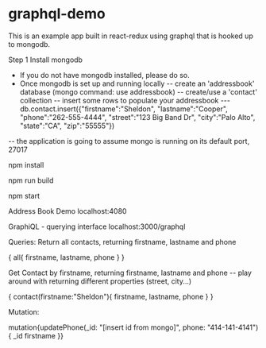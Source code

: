 # graphql-demo

This is an example app built in react-redux using graphql that is hooked up to mongodb.

Step 1
Install mongodb
- If you do not have mongodb installed, please do so.
- Once mongodb is set up and running locally
-- create an 'addressbook' database (mongo command: use addressbook)
-- create/use a 'contact' collection
-- insert some rows to populate your addressbook
--- db.contact.insert({"firstname":"Sheldon", "lastname":"Cooper", "phone":"262-555-4444", "street":"123 Big Band Dr", "city":"Palo Alto", "state":"CA", "zip":"55555"})

-- the application is going to assume mongo is running on its default port, 27017

npm install

npm run build

npm start

Address Book Demo
localhost:4080

GraphiQL - querying interface
localhost:3000/graphql

Queries:
Return all contacts, returning firstname, lastname and phone

{
  all{
    firstname, lastname, phone
  }
}

Get Contact by firstname, returning firstname, lastname and phone
-- play around with returning different properties (street, city...)

{
  contact(firstname:"Sheldon"){
    firstname, lastname, phone
  }
}

Mutation:

mutation{updatePhone(_id: "[insert id from mongo]", phone: "414-141-4141") {
  _id
  firstname
}}
